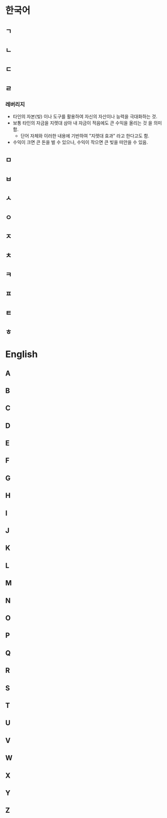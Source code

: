 # 한국어
## ㄱ
## ㄴ
## ㄷ
## ㄹ
### 레버리지
- 타인의 자본(빚) 이나 도구를 활용하여 자신의 자산이나 능력을 극대화하는 것.
- 보통 타인의 자금을 지렛대 삼아 내 자금이 적음에도 큰 수익을 올리는 것 을 의미함.
	- 단어 자체와 이러한 내용에 기반하여 "지렛대 효과" 라고 한다고도 함.
- 수익이 크면 큰 돈을 벌 수 있으나, 수익이 작으면 큰 빚을 떠안을 수 있음.
## ㅁ
## ㅂ
## ㅅ
## ㅇ
## ㅈ
## ㅊ
## ㅋ
## ㅍ
## ㅌ
## ㅎ
# English
## A
## B
## C
## D
## E
## F
## G
## H
## I
## J
## K
## L
## M
## N
## O
## P
## Q
## R
## S
## T
## U
## V
## W
## X
## Y
## Z